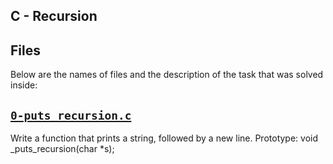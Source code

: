 ## C - Recursion 

## Files
Below are the names of files and the description of the task that was solved inside:



## [`0-puts_recursion.c`](0-puts_recursion.c)
Write a function that prints a string, followed by a new line. Prototype: void _puts_recursion(char *s);
